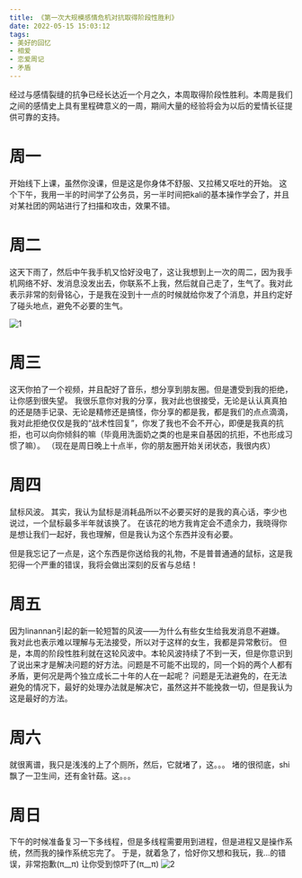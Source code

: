 ```yaml
---
title: 《第一次大规模感情危机对抗取得阶段性胜利》
date: 2022-05-15 15:03:12
tags:
- 美好的回忆
- 相爱
- 恋爱周记
- 矛盾
---
```


经过与感情裂缝的抗争已经长达近一个月之久，本周取得阶段性胜利。本周是我们之间的感情史上具有里程碑意义的一周，期间大量的经验将会为以后的爱情长征提供可靠的支持。

<!-- more -->

# 周一
开始线下上课，虽然你没课，但是这是你身体不舒服、又拉稀又呕吐的开始。
这个下午，我用一半的时间学了公务员，另一半时间把kali的基本操作学会了，并且对某社团的网站进行了扫描和攻击，效果不错。

# 周二
这天下雨了，然后中午我手机又恰好没电了，这让我想到上一次的周二，因为我手机网络不好、发消息没发出去，你联系不上我，然后就自己走了，生气了。我对此表示非常的刻骨铭心，于是我在没到十一点的时候就给你发了个消息，并且约定好了碰头地点，避免不必要的生气。

![1](1.jpg)

# 周三
这天你拍了一个视频，并且配好了音乐，想分享到朋友圈。但是遭受到我的拒绝，让你感到很失望。
我很乐意你对我的分享，我对此也很接受，无论是认认真真拍的还是随手记录、无论是精修还是搞怪，你分享的都是我，都是我们的点点滴滴，我对此拒绝仅仅是我的“战术性回复”，你发了我也不会不开心，即便是我真的抗拒，也可以向你倾斜的嘛（毕竟用洗面奶之类的也是来自基因的抗拒，不也形成习惯了嘛）。
（现在是周日晚上十点半，你的朋友圈开始关闭状态，我很内疚）

# 周四
鼠标风波。
其实，我认为鼠标是消耗品所以不必要买好的是我的真心话，李少也说过，一个鼠标最多半年就该换了。
在该花的地方我肯定会不遗余力，我晓得你是想让我们一起好，我也理解，但是我认为这个东西并没有必要。

但是我忘记了一点是，这个东西是你送给我的礼物，不是普普通通的鼠标，这是我犯得一个严重的错误，我将会做出深刻的反省与总结！

# 周五
因为linannan引起的新一轮短暂的风波——为什么有些女生给我发消息不避嫌。
我对此也表示难以理解与无法接受，所以对于这样的女生，我都是异常敷衍。
但是，本周的阶段性胜利就在这轮风波中。本轮风波持续了不到一天，但是你意识到了说出来才是解决问题的好方法。问题是不可能不出现的，同一个妈的两个人都有矛盾，更何况是两个独立成长二十年的人在一起呢？
问题是无法避免的，在无法避免的情况下，最好的处理办法就是解决它，虽然这并不能挽救一切，但是我认为这是最好的方法。

# 周六
就很离谱，我只是浅浅的上了个厕所，然后，它就堵了，这。。。
堵的很彻底，shi飘了一卫生间，还有金针菇。这。。。

# 周日
下午的时候准备复习一下多线程，但是多线程需要用到进程，但是进程又是操作系统，然而我的操作系统忘完了。
于是，就着急了，恰好你又想和我玩，我...的错误，非常抱歉(π__π)
让你受到惊吓了(π__π)
![2](2.jpg)

